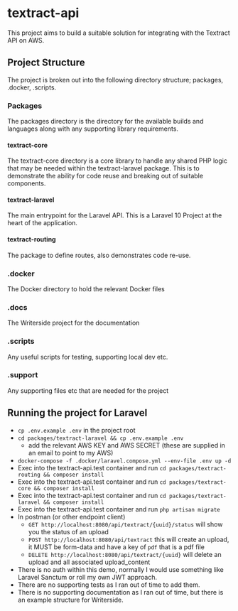 # textract-api
This project aims to build a suitable solution for integrating with the Textract API on AWS. 

## Project Structure
The project is broken out into the following directory structure; packages, .docker, .scripts. 

### Packages
The packages directory is the directory for the available builds and languages along with any supporting library requirements.

#### textract-core
The textract-core directory is a core library to handle any shared PHP logic that may be needed within the textract-laravel package. This is to demonstrate the ability for code reuse and breaking out of suitable components.

#### textract-laravel
The main entrypoint for the Laravel API. This is a Laravel 10 Project at the heart of the application.

#### textract-routing
The package to define routes, also demonstrates code re-use.

### .docker
The Docker directory to hold the relevant Docker files

### .docs
The Writerside project for the documentation

### .scripts
Any useful scripts for testing, supporting local dev etc.

### .support
Any supporting files etc that are needed for the project

## Running the project for Laravel
- `cp .env.example .env` in the project root
- `cd packages/textract-laravel && cp .env.example .env`
  - add the relevant AWS KEY and AWS SECRET (these are supplied in an email to point to my AWS)
- `docker-compose -f .docker/laravel.compose.yml --env-file .env up -d`
- Exec into the textract-api.test container and run `cd packages/textract-routing && composer install`
- Exec into the textract-api.test container and run `cd packages/textract-core && composer install`
- Exec into the textract-api.test container and run `cd packages/textract-laravel && composer install`
- Exec into the textract-api.test container and run `php artisan migrate`
- In postman (or other endpoint client)
  - `GET http://localhost:8080/api/textract/{uuid}/status` will show you the status of an upload
  - `POST http://localhost:8080/api/textract` this will create an upload, it MUST be form-data and have a key of `pdf` that is a pdf file
  - `DELETE http://localhost:8080/api/textract/{uuid}` will delete an upload and all associated upload_content
- There is no auth within this demo, normally I would use something like Laravel Sanctum or roll my own JWT approach.
- There are no supporting tests as I ran out of time to add them.
- There is no supporting documentation as I ran out of time, but there is an example structure for Writerside.

